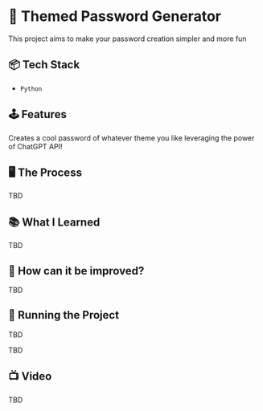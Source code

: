 # 🤖 Themed Password Generator

This project aims to make your password creation simpler and more fun

## 📦 Tech Stack

- `Python`

## 🕹️ Features

Creates a cool password of whatever theme you like leveraging the power of ChatGPT API!

## 🖥️ The Process

TBD

## 📚 What I Learned

TBD

## 🧠 How can it be improved?

TBD

## 👟 Running the Project

TBD

TBD

## 📺 Video

TBD
